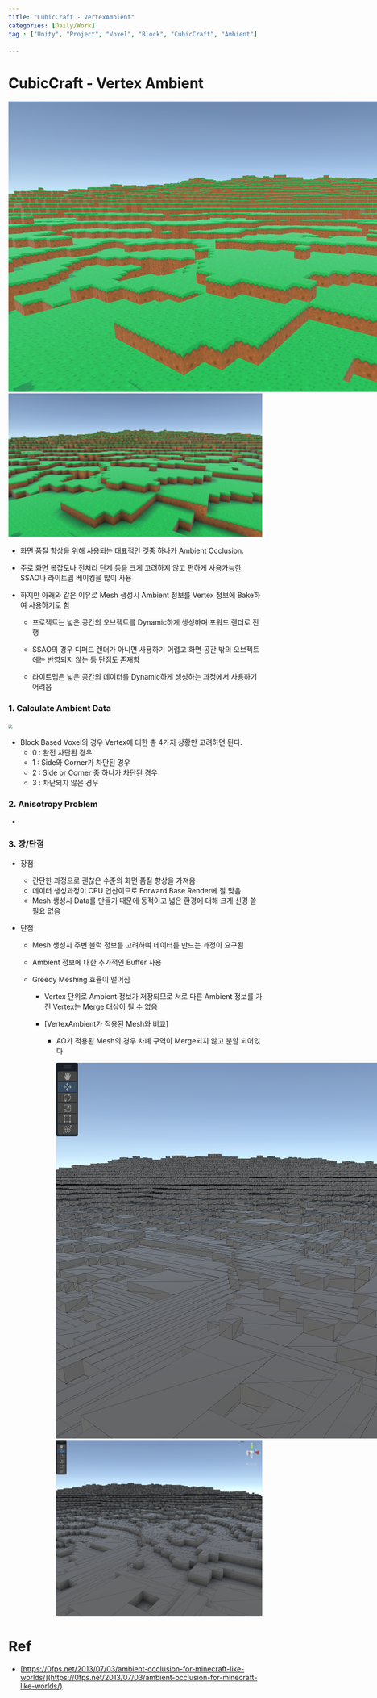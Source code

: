 ```yaml
---
title: "CubicCraft - VertexAmbient"
categories: [Daily/Work]
tag : ["Unity", "Project", "Voxel", "Block", "CubicCraft", "Ambient"]

---
```




# CubicCraft - Vertex Ambient

<div class = "cocoen">
    <img src="https://raw.githubusercontent.com/hns17/ImageContainer/main/img/no_ambi.png" alt="array2d_linear" style="max-width: none;" />
    <img src="https://raw.githubusercontent.com/hns17/ImageContainer/main/img/array2d_linear.png" alt="array2d_linear" />
</div>



- 화면 품질 향상을 위해 사용되는 대표적인 것중 하나가 Ambient Occlusion.

- 주로 화면 복잡도나 전처리 단계 등을 크게 고려하지 않고 편하게 사용가능한  SSAO나 라이트맵 베이킹을 많이 사용

- 하지만 아래와 같은 이유로  Mesh 생성시 Ambient 정보를 Vertex 정보에 Bake하여 사용하기로 함

  - 프로젝트는 넓은 공간의 오브젝트를 Dynamic하게 생성하며 포워드 렌더로 진행

  - SSAO의 경우 디퍼드 렌더가 아니면 사용하기 어렵고 화면 공간 밖의 오브젝트에는 반영되지 않는 등 단점도 존재함

  - 라이트맵은 넓은 공간의 데이터를 Dynamic하게 생성하는 과정에서 사용하기 어려움



### 1. Calculate Ambient Data

<img src="https://0fps.files.wordpress.com/2013/07/aovoxel2.png" style="zoom:50%;" />

- Block Based Voxel의 경우 Vertex에 대한 총 4가지 상황만 고려하면 된다.
  - 0 : 완전 차단된 경우
  - 1 : Side와 Corner가 차단된 경우
  - 2 : Side or Corner 중 하나가 차단된 경우
  - 3 : 차단되지 않은 경우

### 2. Anisotropy Problem

-  



### 3. 장/단점

- 장점
  - 간단한 과정으로 괜찮은 수준의 화면 품질 향상을 가져옴
  - 데이터 생성과정이 CPU 연산이므로 Forward Base Render에 잘 맞음
  - Mesh 생성시 Data를 만들기 때문에 동적이고 넓은 환경에 대해 크게 신경 쓸 필요 없음
  
- 단점
  - Mesh 생성시 주변 블럭 정보를 고려하여 데이터를 만드는 과정이 요구됨
  
  - Ambient 정보에 대한 추가적인 Buffer 사용
  
  - Greedy Meshing 효율이 떨어짐
    - Vertex 단위로 Ambient 정보가 저장되므로 서로 다른 Ambient 정보를 가진 Vertex는 Merge 대상이 될 수 없음
    
    - [VertexAmbient가 적용된 Mesh와 비교]
    
      - AO가 적용된 Mesh의 경우 차폐 구역이 Merge되지 않고 분할 되어있다
    
        <div class = "cocoen">
            <img src = "https://raw.githubusercontent.com/hns17/ImageContainer/main/img/Greedy.PNG" style="max-width: none;">
            <img src = "https://raw.githubusercontent.com/hns17/ImageContainer/main/img/GreedyAmbi.PNG">
        </div>
        
        
        
        
        
         


# Ref

- [https://0fps.net/2013/07/03/ambient-occlusion-for-minecraft-like-worlds/](https://0fps.net/2013/07/03/ambient-occlusion-for-minecraft-like-worlds/)

